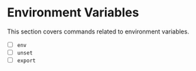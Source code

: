 # Environment Variables

This section covers commands related to environment variables.

- [ ] `env`
- [ ] `unset`
- [ ] `export`
